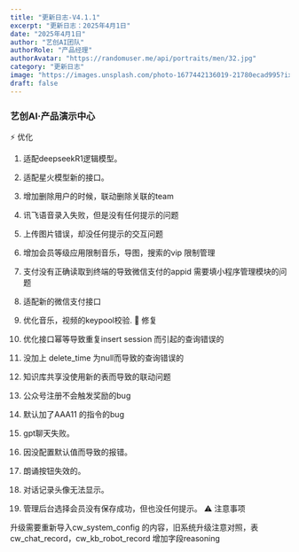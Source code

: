 ```yaml
---
title: "更新日志-V4.1.1"
excerpt: "更新日志：2025年4月1日"
date: "2025年4月1日"
author: "艺创AI团队"
authorRole: "产品经理"
authorAvatar: "https://randomuser.me/api/portraits/men/32.jpg"
category: "更新日志"
image: "https://images.unsplash.com/photo-1677442136019-21780ecad995?ixlib=rb-4.0.3&ixid=M3wxMjA3fDB8MHxwaG90by1wYWdlfHx8fGVufDB8fHx8fA%3D%3D&auto=format&fit=crop&w=2070&q=80"
draft: false
---
```


### 艺创AI·产品演示中心


⚡ 优化

1. 适配deepseekR1逻辑模型。
2. 适配星火模型新的接口。
3. 增加删除用户的时候，联动删除关联的team
4. 讯飞语音录入失败，但是没有任何提示的问题
5. 上传图片错误，却没任何提示的交互问题
6. 增加会员等级应用限制音乐，导图，搜索的vip 限制管理
7. 支付没有正确读取到终端的导致微信支付的appid 需要填小程序管理模块的问题
8. 适配新的微信支付接口
9. 优化音乐，视频的keypool校验.
🐞 修复

1. 优化接口幂等导致重复insert session 而引起的查询错误的
2. 没加上 delete_time 为null而导致的查询错误的
3. 知识库共享没使用新的表而导致的联动问题
4. 公众号注册不会触发奖励的bug
5. 默认加了AAA11 的指令的bug
6. gpt聊天失败。
7. 因没配置默认值而导致的报错。
8. 朗诵按钮失效的。
9. 对话记录头像无法显示。
10. 管理后台选择会员没有保存成功，但也没任何提示。
⚠️ 注意事项

升级需要重新导入cw_system_config 的内容，旧系统升级注意对照，表cw_chat_record，cw_kb_robot_record 增加字段reasoning